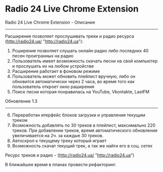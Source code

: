 Radio 24 Live Chrome Extension
==============

Radio 24 Live Chrome Extension - Описание
- - - -

Расширение позволяет прослушивать треки и радио ресурса (http://radio24.ua/ "http://radio24.ua"):

1.  Рсширение позволяет слушать онлайн радио либо последних 40 песен проигранных на радио
2.  Пользователь имеет возможность скачать песни на свой компьютер и прослушать их на любом устройстве
3.  Расширение работает в фоновом режиме
4.  Пользователь может обновить плейлист вручную, либо он обновится автоматически через 2 часа, во время того как пользователь откроет окно раширения
5.  Поиск песни которая понравилась на YouTube, Vkontakte, LastFM

Обновление 1.3
- - - -

6. Переработан итерфейс блоков загрузки и управления текущим треком
7. Возможность добавлять по 30 треков в плейлист, максимально 220 треков. При добавлении треков, время автоматического обновления увеличивается на 2ч. за каждые 30 треков.
8. Автоскрол к текущему треку который играет
9. Возможность скачат текущий трек, а так же найти его в соц. сетях

Ресурс треков и радио - (http://radio24.ua/ "http://radio24.ua")

В ближайшее время в планах провести рефакторинг.

